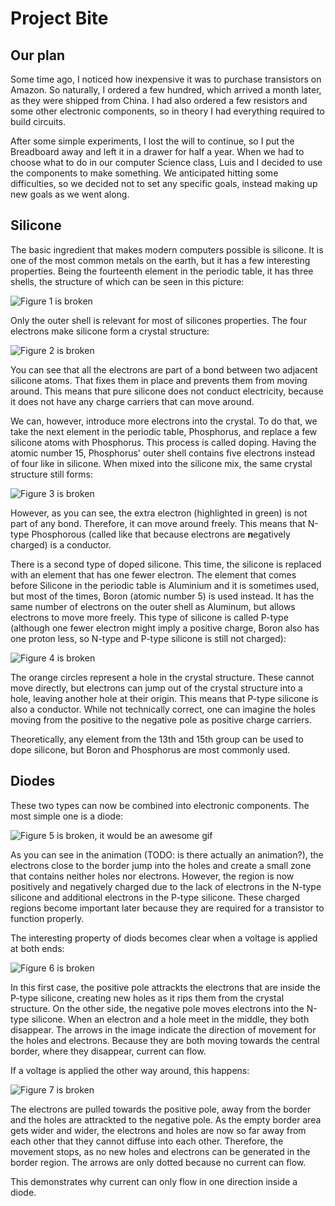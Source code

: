 # Project Bite

## Our plan
Some time ago, I noticed how inexpensive it was to purchase transistors on Amazon. So naturally, I ordered a few hundred, which arrived a month later, as they were shipped from China. I had also ordered a few resistors and some other electronic components, so in theory I had everything required to build circuits.

After some simple experiments, I lost the will to continue, so I put the Breadboard away and left it in a drawer for half a year. When we had to choose what to do in our computer Science class, Luis and I decided to use the components to make something. We anticipated hitting some difficulties, so we decided not to set any specific goals, instead making up new goals as we went along.

## Silicone
The basic ingredient that makes modern computers possible is silicone. It is one of the most common metals on the earth, but it has a few interesting properties. Being the fourteenth element in the periodic table, it has three shells, the structure of which can be seen in this picture:

![Figure 1 is broken](pictures/fig001.png "Figure 1")

Only the outer shell is relevant for most of silicones properties. The four electrons make silicone form a crystal structure:

![Figure 2 is broken](pictures/fig002.png "Figure 2") 

You can see that all the electrons are part of a bond between two adjacent silicone atoms. That fixes them in place and prevents them from moving around. This means that pure silicone does not conduct electricity, because it does not have any charge carriers that can move around.

We can, however, introduce more electrons into the crystal. To do that, we take the next element in the periodic table, Phosphorus, and replace a few silicone atoms with Phosphorus. This process is called doping. Having the atomic number 15, Phosphorus' outer shell contains five electrons instead of four like in silicone. When mixed into the silicone mix, the same crystal structure still forms:

![Figure 3 is broken](pictures/fig003.png "Figure 3")

However, as you can see, the extra electron (highlighted in green) is not part of any bond. Therefore, it can move around freely. This means that N-type Phosphorous (called like that because electrons are **n**egatively charged) is a conductor.

There is a second type of doped silicone. This time, the silicone is replaced with an element that has one fewer electron. The element that comes before Silicone in the periodic table is Aluminium and it is sometimes used, but most of the times, Boron (atomic number 5) is used instead. It has the same number of electrons on the outer shell as Aluminum, but allows electrons to move more freely. This type of silicone is called P-type (although one fewer electron might imply a positive charge, Boron also has one proton less, so N-type and P-type silicone is still not charged):

![Figure 4 is broken](pictures/fig004.png "Figure 4")

The orange circles represent a hole in the crystal structure. These cannot move directly, but electrons can jump out of the crystal structure into a hole, leaving another hole at their origin. This means that P-type silicone is also a conductor. While not technically correct, one can imagine the holes moving from the positive to the negative pole as positive charge carriers.

Theoretically, any element from the 13th and 15th group can be used to dope silicone, but Boron and Phosphorus are most commonly used.

## Diodes

These two types can now be combined into electronic components. The most simple one is a diode:

![Figure 5 is broken, it would be an awesome gif](pictures/fig005b.gif "Figure 5")

As you can see in the animation (TODO: is there actually an animation?), the electrons close to the border jump into the holes and create a small zone that contains neither holes nor electrons. However, the region is now positively and negatively charged due to the lack of electrons in the N-type silicone and additional electrons in the P-type silicone. These charged regions become important later because they are required for a transistor to function properly.

The interesting property of diods becomes clear when a voltage is applied at both ends:

![Figure 6 is broken](pictures/fig006.png "Figure 6")

In this first case, the positive pole attrackts the electrons that are inside the P-type silicone, creating new holes as it rips them from the crystal structure. On the other side, the negative pole moves electrons into the N-type silicone. When an electron and a hole meet in the middle, they both disappear. The arrows in the image indicate the direction of movement for the holes and electrons. Because they are both moving towards the central border, where they disappear, current can flow.

If a voltage is applied the other way around, this happens:

![Figure 7 is broken](pictures/fig007.png "Figure 7")

The electrons are pulled towards the positive pole, away from the border and the holes are attrackted to the negative pole. As the empty border area gets wider and wider, the electrons and holes are now so far away from each other that they cannot diffuse into each other. Therefore, the movement stops, as no new holes and electrons can be generated in the border region. The arrows are only dotted because no current can flow.

This demonstrates why current can only flow in one direction inside a diode.

